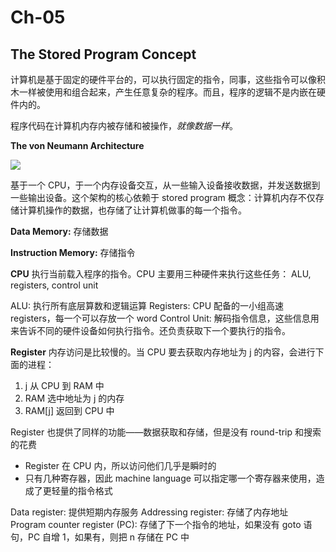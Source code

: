 # Ch-05

## The Stored Program Concept

计算机是基于固定的硬件平台的，可以执行固定的指令，同事，这些指令可以像积木一样被使用和组合起来，产生任意复杂的程序。而且，程序的逻辑不是内嵌在硬件内的。

程序代码在计算机内存内被存储和被操作，*就像数据一样*。

**The von Neumann Architecture**

![](https://d2mxuefqeaa7sj.cloudfront.net/s_231D2E018D4B67122EDACA2408CBA59E1DE6F34F92D1AB2E756B8569C7B5F94B_1528992511266_Screen+Shot+2018-06-15+at+00.08.11.png)


基于一个 CPU，于一个内存设备交互，从一些输入设备接收数据，并发送数据到一些输出设备。这个架构的核心依赖于 stored program 概念：计算机内存不仅存储计算机操作的数据，也存储了让计算机做事的每一个指令。

**Data Memory:**
存储数据

**Instruction Memory:**
存储指令


**CPU**
执行当前载入程序的指令。CPU 主要用三种硬件来执行这些任务： ALU, registers, control unit

ALU: 执行所有底层算数和逻辑运算
Registers: CPU 配备的一小组高速 registers，每一个可以存放一个 word
Control Unit: 解码指令信息，这些信息用来告诉不同的硬件设备如何执行指令。还负责获取下一个要执行的指令。

**Register**
内存访问是比较慢的。当 CPU 要去获取内存地址为 j 的内容，会进行下面的进程：

1. j 从 CPU 到 RAM 中
2. RAM 选中地址为 j 的内存
3. RAM[j] 返回到 CPU 中

Register 也提供了同样的功能——数据获取和存储，但是没有 round-trip 和搜索的花费

- Register 在 CPU 内，所以访问他们几乎是瞬时的
- 只有几种寄存器，因此 machine language 可以指定哪一个寄存器来使用，造成了更轻量的指令格式

Data register: 提供短期内存服务
Addressing register: 存储了内存地址
Program counter register (PC): 存储了下一个指令的地址，如果没有 goto 语句，PC 自增 1，如果有，则把 n 存储在 PC 中

